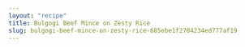 ```yaml
---
layout: "recipe"
title: Bulgogi Beef Mince on Zesty Rice
slug: bulgogi-beef-mince-on-zesty-rice-685ebe1f2704234ed777af19
---
```

